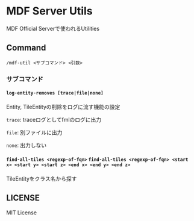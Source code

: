 # MDF Server Utils

MDF Official Serverで使われるUtilities

## Command

``/mdf-util <サブコマンド> <引数>``

### サブコマンド

#### ``log-entity-removes [trace|file|none]``

Entity, TileEntityの削除をログに流す機能の設定

`trace`: traceログとしてfmlのログに出力

`file`: 別ファイルに出力

`none`: 出力しない

#### ``find-all-tiles <regexp-of-fqn>`` ``find-all-tiles <regexp-of-fqn> <start x> <start y> <start z> <end x> <end y> <end z>``

TileEntityをクラス名から探す

## LICENSE

MIT License
